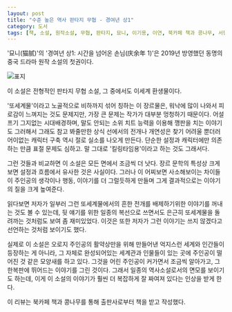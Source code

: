 ```yaml
---
layout: post
title: "수준 높은 역사 판타지 무협 - 경여년 상1"
category: 도서
tags: [책, 소설, 원작소설, 무협, 판타지, 묘니, 이기용, 이연, 북카페 책과 콩나무, 서평]
---
```


'묘니(猫腻)'의
'경여년 상1: 시간을 넘어온 손님(庆余年 1)'은
2019년 방영했던 동명의 중국 드라마 원작 소설의 첫권이다.

![표지](https://images2.imgbox.com/65/6f/i318LLPo_o.jpg)

이 소설은 전형적인 판타지 무협 소설,
그 중에서도 이세계 환생물이다.

'또세계물'이라고 노골적으로 비하까지 섞어 칭하는 이 장르물은,
워낙에 많이 나와서 피로감이 느껴지는 것도 문제지만,
가장 큰 문제는 작가가 대부분 멍청하기 때문이다.
어설프기 그지없는 시대배경하며,
말도 안되는 소위 치트 능력을 이용해 깽판을 치는 이야기도 그러해서
그래도 참고 봐줄만한 상식 선에서의 전개나 개연성은 찾기 어려울 뿐더러
어이없는 캐릭터 구축 역시 절로 실소를 나오게 만든다.
단순한 설정과 캐릭터에만 의존하는 만큼 표절 문제도 심하고.
말 그대로 '킬링타임용'이라고 하는 것도 그래서다.

그런 것들과 비교하면 이 소설은 모든 면에서 조금씩 더 낫다.
장르 문학의 특성상 크게 보면 설정과 흐름에서 유사한 것은 사실이다.
그러나 이 어찌보면 사소해보이는 차이들이 주인공의 생각이나 행동, 이야기를 더 그럴듯하게 만들며
그게 결과적으로는 이야기의 질을 크게 높여준다.

읽다보면 저자가 일부러 그런 또세계물에서의 흔한 전개를 배제하기위한 이야기를 꺼내는 것도 볼 수 있는데,
뒷 얘기를 위한 일종의 복선으로 쓰면서도
은근히 또세계물을 돌려까는 것처럼도 보여 좀 재미있었다.
이것은 또한 저자가 그런 이야기는 쓰지 않겠다고 선언하는 것처럼 보이기도 했다.

실제로 이 소설은 오로지 주인공의 활약상만을 위해 만들어낸 억지스런 세계와 인간들이 등장하는 게 아니라,
그 자체로 완성되어있는 세계관과 인물들이 있는 곳에 주인공이 떨어진 것 같은 모양새를 하고 있다.
그것을 어린 주인공이 커가면서 조금씩 알아가고,
그 한복판에 뛰어드는 이야기를 그린 것이다.
그래서 일종의 역사소설로서의 면모를 보이기도 하는데,
이게 이 소설의 이야기가 훨씬 더 복잡하게 잘 짜여져 있다는 인상을 받게 한다.



<div class="im im-info">
이 리뷰는 북카페 책과 콩나무를 통해 출판사로부터 책을 받고 작성했다.
</div>

